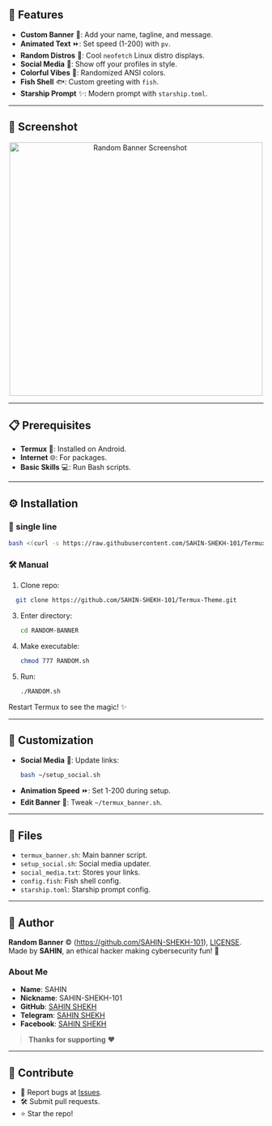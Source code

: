 ## 🎉 Features

- **Custom Banner** 🎨: Add your name, tagline, and message.
- **Animated Text** ⏩: Set speed (1-200) with `pv`.
- **Random Distros** 🐧: Cool `neofetch` Linux distro displays.
- **Social Media** 📱: Show off your profiles in style.
- **Colorful Vibes** 🌈: Randomized ANSI colors.
- **Fish Shell** 🐟: Custom greeting with `fish`.
- **Starship Prompt** ✨: Modern prompt with `starship.toml`.

---

## 📸 Screenshot

<p align="center">
<img src="https://github.com/SAHIN-SHEKH-101/Termux-Theme/blob/main/Banner1.png" alt="Random Banner Screenshot" width="500">
</p>

---

## 📋 Prerequisites

- **Termux** 📲: Installed on Android.
- **Internet** 🌐: For packages.
- **Basic Skills** 💻: Run Bash scripts.

---

## ⚙️ Installation

### 🚀 single line
```bash
bash <(curl -s https://raw.githubusercontent.com/SAHIN-SHEKH-101/Termux-Theme/main/RANDOM.sh)
```

### 🛠️ Manual
1. Clone repo:

 ```bash
   git clone https://github.com/SAHIN-SHEKH-101/Termux-Theme.git
   ```
3. Enter directory:
   ```bash
   cd RANDOM-BANNER
   ```
4. Make executable:
   ```bash
   chmod 777 RANDOM.sh
   ```
5. Run:
   ```bash
   ./RANDOM.sh
   ```

Restart Termux to see the magic! ✨

---

## 🔧 Customization

- **Social Media** 🔗: Update links:
  ```bash
  bash ~/setup_social.sh
  ```
- **Animation Speed** ⏩: Set 1-200 during setup.
- **Edit Banner** 🎨: Tweak `~/termux_banner.sh`.

---

## 📂 Files

- `termux_banner.sh`: Main banner script.
- `setup_social.sh`: Social media updater.
- `social_media.txt`: Stores your links.
- `config.fish`: Fish shell config.
- `starship.toml`: Starship prompt config.

---

## 🙌 Author

**Random Banner** © (https://github.com/SAHIN-SHEKH-101), [LICENSE](https://github.com/SAHIN-SHEKH-101/Termux-Theme/blob/main/LICENSE).  
Made by **SAHIN**, an ethical hacker making cybersecurity fun! 💖

### About Me
- **Name**: SAHIN
- **Nickname**: SAHIN-SHEKH-101
- **GitHub**: [SAHIN SHEKH](https://github.com/SAHIN-SHEKH-101)
- **Telegram**: [SAHIN SHEKH](https://t.me/sahinshekh101)
- **Facebook**: [SAHIN SHEKH](https://www.facebook.com/share/19dScmG3Mv/)

> **Thanks for supporting** ❤️

---

## 🤝 Contribute

- 🐛 Report bugs at [Issues](https://github.com/SAHIN-SHEKH-101/Termux-Theme/issues).
- 🛠️ Submit pull requests.
- ⭐ Star the repo!
## 
